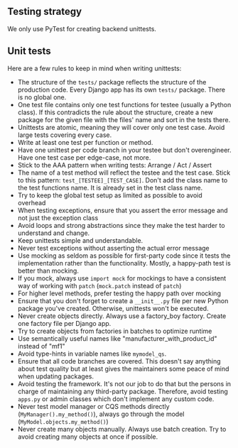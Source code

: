 ## Testing strategy

We only use PyTest for creating backend unittests.

## Unit tests

Here are a few rules to keep in mind when writing unittests:

* The structure of the `tests/` package reflects the structure of the production code. Every Django app has its own
  `tests/` package. There is no global one.
* One test file contains only one test functions for testee (usually a Python class). If this contradicts the rule about
  the structure, create a new package for the given file with the files' name and sort in the tests there.
* Unittests are atomic, meaning they will cover only one test case. Avoid large tests covering every case.
* Write at least one test per function or method.
* Have one unittest per code branch in your testee but don't overengineer. Have one test case per edge-case, not more.
* Stick to the AAA pattern when writing tests: Arrange / Act / Assert
* The name of a test method will reflect the testee and the test case. Stick to this pattern:
  `test_[TESTEE]_[TEST_CASE]`. Don't add the class name to the test functions name. It is already set in the test class
  name.
* Try to keep the global test setup as limited as possible to avoid overhead
* When testing exceptions, ensure that you assert the error message and not just the exception class
* Avoid loops and strong abstractions since they make the test harder to understand and change.
* Keep unittests simple and understandable.
* Never test exceptions without asserting the actual error message
* Use mocking as seldom as possible for first-party code since it tests the implementation rather than the
  functionality. Mostly, a happy-path test is better than mocking.
* If you mock, always use `import mock` for mockings to have a consistent way of working with `patch`
  (`mock.patch` instead of `patch`)
* For higher level methods, prefer testing the happy path over mocking
* Ensure that you don't forget to create a `__init__.py` file per new Python package you've created. Otherwise,
  unittests won't be executed.
* Never create objects directly. Always use a factory_boy factory. Create one factory file per Django app.
* Try to create objects from factories in batches to optimize runtime
* Use semantically useful names like "manufacturer_with_product_id" instead of "mf1"
* Avoid type-hints in variable names like `mymodel_qs`.
* Ensure that all code branches are covered. This doesn't say anything about test quality but at least gives the
  maintainers some peace of mind when updating packages.
* Avoid testing the framework. It's not our job to do that but the persons in charge of maintaining any third-party
  package. Therefore, avoid testing `apps.py` or admin classes which don't implement any custom code.
* Never test model manager or CQS methods directly (`MyManager().my_method()`), always go through the model
  (`MyModel.objects.my_method()`)
* Never create many objects manually. Always use batch creation. Try to avoid creating many objects at once if possible.
